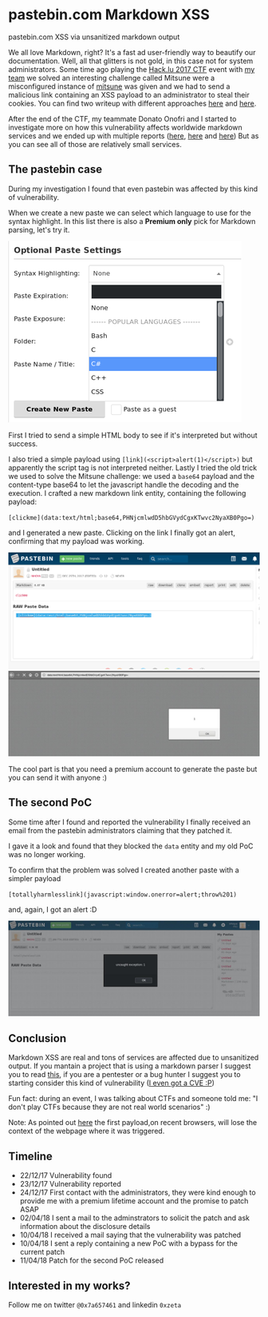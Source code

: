 # pastebin.com Markdown XSS

pastebin.com XSS via unsanitized markdown output

We all love Markdown, right? It's a fast ad user-friendly way to beautify our documentation. Well, all that glitters is not gold, in this case not for system administrators.
Some time ago playing the [Hack.lu 2017 CTF](https://2017.hack.lu/ctf/) event with [my team](https://jbzteam.github.io) we solved an interesting challenge called Mitsune were a misconfigured instance of [mitsune](https://github.com/lepture/mistune) was given and we had to send a malicious link containing an XSS payload to an administrator to steal their cookies. You can find two writeup with different approaches [here](https://www.pwndiary.com/write-ups/hack-lu-ctf-2017-mistune-write-up-web150/) and [here](https://rawsec.ml/en/Hacklu-2017-write-up/#150-mistune-web).

After the end of the CTF, my teammate Donato Onofri and I started to investigate more on how this vulnerability affects worldwide markdown services and we ended up with multiple reports ([here](https://github.com/leanote/leanote/issues/676), [here](https://github.com/adtac/commento/issues/154) and [here](https://github.com/leanote/leanote/issues/719)) But as you can see all of those are relatively small services.

## The pastebin case

During my investigation I found that even pastebin was affected by this kind of vulnerability.

When we create a new paste we can select which language to use for the syntax highlight. In this list there is also a **Premium only** pick for Markdown parsing, let's try it.

![highlight](screen/syntax_highlight.png)

First I tried to send a simple HTML body to see if it's interpreted but without success.

I also tried a simple payload using `[link](<script>alert(1)</script>)` but apparently the script tag is not interpreted neither. Lastly I tried the old trick we used to solve the Mitsune challenge: we used a `base64` payload and the content-type base64 to let the javascript handle the decoding and the execution. I crafted a new markdown link entity, containing the following payload:

`[clickme](data:text/html;base64,PHNjcmlwdD5hbGVydCgxKTwvc2NyaXB0Pgo=)`

and I generated a new paste. Clicking on the link I finally got an alert, confirming that my payload was working.

![PoC1_2](screen/PoC1_2.png)
![PoC](screen/PoC1.jpg)

The cool part is that you need a premium account to generate the paste but you can send it with anyone :)

## The second PoC

Some time after I found and reported the vulnerability I finally received an email from the pastebin administrators claiming that they patched it. 

I gave it a look and found that they blocked the `data` entity and my old PoC was no longer working.

To confirm that the problem was solved I created another paste with a simpler payload

`[totallyharmlesslink](javascript:window.onerror=alert;throw%201)`

and, again, I got an alert :D

![Second PoC](screen/PoC2.jpg)

## Conclusion

Markdown XSS are real and tons of services are affected due to unsanitized output. If you mantain a project that is using a markdown parser I suggest you to read [this](https://github.com/showdownjs/showdown/wiki/Markdown%27s-XSS-Vulnerability-(and-how-to-mitigate-it)), if you are a pentester or a bug hunter I suggest you to starting consider this kind of vulnerability ([I even got a CVE :P](https://www.cvedetails.com/cve/CVE-2017-1000459/))

Fun fact: during an event, I was talking about CTFs and someone told me: "I don't play CTFs because they are not real world scenarios" :)

Note: As pointed out [here](/issues/3) the first payload,on recent browsers, will lose the context of the webpage where it was triggered.  
 
## Timeline

- 22/12/17 Vulnerability found
- 23/12/17 Vulnerability reported
- 24/12/17 First contact with the administrators, they were kind enough to provide me with a premium lifetime account and the promise to patch ASAP
- 02/04/18 I sent a mail to the adminstrators to solicit the patch and ask information about the disclosure details
- 10/04/18 I received a mail saying that the vulnerability was patched
- 10/04/18 I sent a reply containing a new PoC with a bypass for the current patch
- 11/04/18 Patch for the second PoC released

## Interested in my works?

Follow me on twitter `@0x7a657461` and linkedin `0xzeta`
